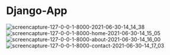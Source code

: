 # Django-App
![screencapture-127-0-0-1-8000-2021-06-30-14_14_38](https://user-images.githubusercontent.com/83724436/123931196-04067100-d9ae-11eb-9cf8-400f330f55bd.png)
![screencapture-127-0-0-1-8000-home-2021-06-30-14_15_05](https://user-images.githubusercontent.com/83724436/123931208-07016180-d9ae-11eb-8b49-973405fff3da.png)
![screencapture-127-0-0-1-8000-about-2021-06-30-14_16_00](https://user-images.githubusercontent.com/83724436/123931229-0a94e880-d9ae-11eb-9931-c3619a5da6f8.png)
![screencapture-127-0-0-1-8000-contact-2021-06-30-14_17_03](https://user-images.githubusercontent.com/83724436/123931252-0ff23300-d9ae-11eb-879e-a8cacf5446c7.png)




